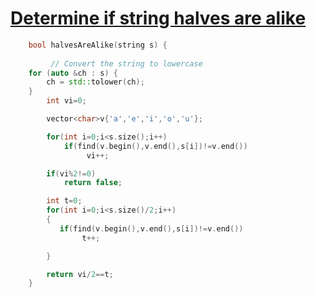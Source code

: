 <h1><a href="https://leetcode.com/problems/determine-if-string-halves-are-alike/description/">Determine if string halves are alike</a></h1>

```cpp
    bool halvesAreAlike(string s) {
        
         // Convert the string to lowercase
    for (auto &ch : s) {
        ch = std::tolower(ch);
    }
        int vi=0;

        vector<char>v{'a','e','i','o','u'};

        for(int i=0;i<s.size();i++)
            if(find(v.begin(),v.end(),s[i])!=v.end())
                 vi++;

        if(vi%2!=0)
            return false;

        int t=0;
        for(int i=0;i<s.size()/2;i++)
        {
           if(find(v.begin(),v.end(),s[i])!=v.end())
                t++;

        }

        return vi/2==t;
    }


```